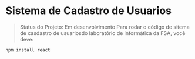 # Sistema de Cadastro de Usuarios 
> Status do Projeto: Em desenvolvimento
Para rodar o código de sitema de casdastro de usuariosdo laboratório de informática da FSA, você deve:

```
npm install react 
```
